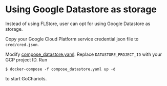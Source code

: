 # Using Google Datastore as storage

Instead of using FLStore, user can opt for using Google Datastore as storage.

Copy your Google Cloud Platform service credential json file to `cred/cred.json`.

Modify [compose_datastore.yaml](../deploy/compose_datastore.yaml). Replace `DATASTORE_PROJECT_ID` with your GCP project ID. Run

    $ docker-compose -f compose_datastore.yaml up -d

to start GoChariots.